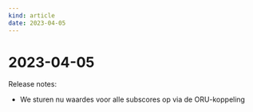 ```yaml
---
kind: article
date: 2023-04-05
---
```


# 2023-04-05

Release notes:

* We sturen nu waardes voor alle subscores op via de ORU-koppeling
